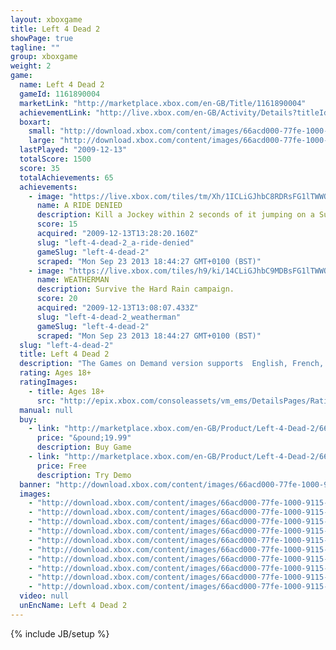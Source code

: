 ```yaml
---
layout: xboxgame
title: Left 4 Dead 2
showPage: true
tagline: ""
group: xboxgame
weight: 2
game: 
  name: Left 4 Dead 2
  gameId: 1161890004
  marketLink: "http://marketplace.xbox.com/en-GB/Title/1161890004"
  achievementLink: "http://live.xbox.com/en-GB/Activity/Details?titleId=1161890004"
  boxart: 
    small: "http://download.xbox.com/content/images/66acd000-77fe-1000-9115-d802454108d4/2057/boxartsm.jpg"
    large: "http://download.xbox.com/content/images/66acd000-77fe-1000-9115-d802454108d4/2057/boxartlg.jpg"
  lastPlayed: "2009-12-13"
  totalScore: 1500
  score: 35
  totalAchievements: 65
  achievements: 
    - image: "https://live.xbox.com/tiles/tm/Xh/1ICLiGJhbC8RDRsFG1lTWWQ0L2FjaC8wLzdlAAAAAOfn5-vOZao=.jpg"
      name: A RIDE DENIED
      description: Kill a Jockey within 2 seconds of it jumping on a Survivor.
      score: 15
      acquired: "2009-12-13T13:28:20.160Z"
      slug: "left-4-dead-2_a-ride-denied"
      gameSlug: "left-4-dead-2"
      scraped: "Mon Sep 23 2013 18:44:27 GMT+0100 (BST)"
    - image: "https://live.xbox.com/tiles/h9/ki/14CLiGJhbC9MDBsFG1lTWWQ0L2FjaC8wLzY4AAAAAOfn5-gN2Zs=.jpg"
      name: WEATHERMAN
      description: Survive the Hard Rain campaign.
      score: 20
      acquired: "2009-12-13T13:08:07.433Z"
      slug: "left-4-dead-2_weatherman"
      gameSlug: "left-4-dead-2"
      scraped: "Mon Sep 23 2013 18:44:27 GMT+0100 (BST)"
  slug: "left-4-dead-2"
  title: Left 4 Dead 2
  description: "The Games on Demand version supports  English, French, Italian, German, Spanish, Potuguese, Japanese, Chinese.  New from Valve&reg; &mdash; creators of Counter-Strike&reg;, Half-Life&reg;, Portal&trade; and Team Fortress&reg; &mdash; Left 4 Dead&trade; 2 is a new game that casts up to four &quot;Survivors&quot; in an epic struggle against hordes of swarming zombies and terrifying &quot;Boss Infected&quot; mutants. Are you ready for the Zombie Apocalypse?"
  rating: Ages 18+
  ratingImages: 
    - title: Ages 18+
      src: "http://epix.xbox.com/consoleassets/vm_ems/DetailsPages/RatingSystemID/14/default/Values/14005.png"
  manual: null
  buy: 
    - link: "http://marketplace.xbox.com/en-GB/Product/Left-4-Dead-2/66acd000-77fe-1000-9115-d802454108d4?purchase=1&amp;DownloadType=Game"
      price: "&pound;19.99"
      description: Buy Game
    - link: "http://marketplace.xbox.com/en-GB/Product/Left-4-Dead-2/66acd000-77fe-1000-9115-d802454108d4?purchase=1&amp;DownloadType=GameDemo"
      price: Free
      description: Try Demo
  banner: "http://download.xbox.com/content/images/66acd000-77fe-1000-9115-d802454108d4/1033/banner.png"
  images: 
    - "http://download.xbox.com/content/images/66acd000-77fe-1000-9115-d802454108d4/1033/screenlg1.jpg"
    - "http://download.xbox.com/content/images/66acd000-77fe-1000-9115-d802454108d4/1033/screenlg2.jpg"
    - "http://download.xbox.com/content/images/66acd000-77fe-1000-9115-d802454108d4/1033/screenlg3.jpg"
    - "http://download.xbox.com/content/images/66acd000-77fe-1000-9115-d802454108d4/1033/screenlg4.jpg"
    - "http://download.xbox.com/content/images/66acd000-77fe-1000-9115-d802454108d4/1033/screenlg5.jpg"
    - "http://download.xbox.com/content/images/66acd000-77fe-1000-9115-d802454108d4/1033/screenlg6.jpg"
    - "http://download.xbox.com/content/images/66acd000-77fe-1000-9115-d802454108d4/1033/screenlg7.jpg"
    - "http://download.xbox.com/content/images/66acd000-77fe-1000-9115-d802454108d4/1033/screenlg8.jpg"
    - "http://download.xbox.com/content/images/66acd000-77fe-1000-9115-d802454108d4/1033/screenlg9.jpg"
    - "http://download.xbox.com/content/images/66acd000-77fe-1000-9115-d802454108d4/1033/screenlg10.jpg"
  video: null
  unEncName: Left 4 Dead 2
---
```

{% include JB/setup %}